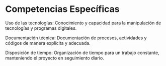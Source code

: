 # Competencias Específicas
Uso de las tecnologías:
Conocimiento y capacidad para la manipulación de tecnologías y programas digitales.

Documentación técnica: 
Documentación de procesos, actividades y códigos de manera explícita y adecuada.

Disposición de tiempo: 
Organización de tiempo para un trabajo constante, manteniendo el proyecto en seguimiento diario.

